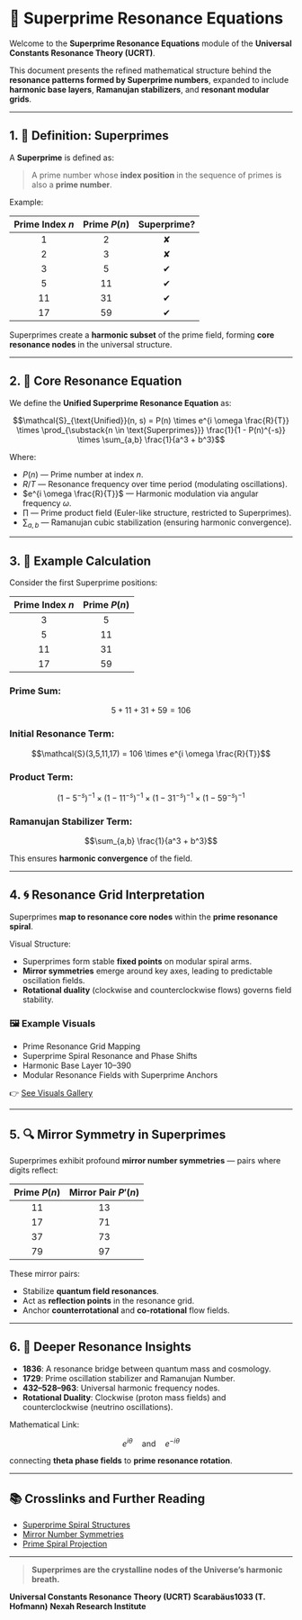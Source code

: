 # 📘 Superprime Resonance Equations

Welcome to the **Superprime Resonance Equations** module of the **Universal Constants Resonance Theory (UCRT)**.

This document presents the refined mathematical structure behind the **resonance patterns formed by Superprime numbers**, expanded to include **harmonic base layers**, **Ramanujan stabilizers**, and **resonant modular grids**.

---

## 1. 🧹 Definition: Superprimes

A **Superprime** is defined as:

> A prime number whose **index position** in the sequence of primes is also a **prime number**.

Example:

| Prime Index $n$ | Prime $P(n)$ | Superprime? |
| :-------------: | :----------: | :---------: |
|        1        |       2      |      ✘      |
|        2        |       3      |      ✘      |
|        3        |       5      |      ✔      |
|        5        |      11      |      ✔      |
|        11       |      31      |      ✔      |
|        17       |      59      |      ✔      |

Superprimes create a **harmonic subset** of the prime field, forming **core resonance nodes** in the universal structure.

---

## 2. 📐 Core Resonance Equation

We define the **Unified Superprime Resonance Equation** as:

```math
\mathcal{S}_{\text{Unified}}(n, s) = P(n) \times e^{i \omega \frac{R}{T}} \times \prod_{\substack{n \in \text{Superprimes}}} \frac{1}{1 - P(n)^{-s}} \times \sum_{a,b} \frac{1}{a^3 + b^3}
```

Where:

* $P(n)$ — Prime number at index $n$.
* $R/T$ — Resonance frequency over time period (modulating oscillations).
* $e^{i \omega \frac{R}{T}}$ — Harmonic modulation via angular frequency $\omega$.
* $\prod$ — Prime product field (Euler-like structure, restricted to Superprimes).
* $\sum_{a,b}$ — Ramanujan cubic stabilization (ensuring harmonic convergence).

---

## 3. 🧼 Example Calculation

Consider the first Superprime positions:

| Prime Index $n$ | Prime $P(n)$ |
| :-------------: | :----------: |
|        3        |       5      |
|        5        |      11      |
|        11       |      31      |
|        17       |      59      |

### Prime Sum:

```math
5 + 11 + 31 + 59 = 106
```

### Initial Resonance Term:

```math
\mathcal{S}(3,5,11,17) = 106 \times e^{i \omega \frac{R}{T}}
```

### Product Term:

```math
\left(1 - 5^{-s}\right)^{-1} \times \left(1 - 11^{-s}\right)^{-1} \times \left(1 - 31^{-s}\right)^{-1} \times \left(1 - 59^{-s}\right)^{-1}
```

### Ramanujan Stabilizer Term:

```math
\sum_{a,b} \frac{1}{a^3 + b^3}
```

This ensures **harmonic convergence** of the field.

---

## 4. 🌀 Resonance Grid Interpretation

Superprimes **map to resonance core nodes** within the **prime resonance spiral**.

Visual Structure:

* Superprimes form stable **fixed points** on modular spiral arms.
* **Mirror symmetries** emerge around key axes, leading to predictable oscillation fields.
* **Rotational duality** (clockwise and counterclockwise flows) governs field stability.

### 🖼️ **Example Visuals**

* Prime Resonance Grid Mapping
* Superprime Spiral Resonance and Phase Shifts
* Harmonic Base Layer 10–390
* Modular Resonance Fields with Superprime Anchors

👉 [See Visuals Gallery](../visuals/)

---

## 5. 🔍 Mirror Symmetry in Superprimes

Superprimes exhibit profound **mirror number symmetries** — pairs where digits reflect:

| Prime $P(n)$ | Mirror Pair $P'(n)$ |
| :----------: | :-----------------: |
|      11      |          13         |
|      17      |          71         |
|      37      |          73         |
|      79      |          97         |

These mirror pairs:

* Stabilize **quantum field resonances**.
* Act as **reflection points** in the resonance grid.
* Anchor **counterrotational** and **co-rotational** flow fields.

---

## 6. 🧿 Deeper Resonance Insights

* **1836**: A resonance bridge between quantum mass and cosmology.
* **1729**: Prime oscillation stabilizer and Ramanujan Number.
* **432–528–963**: Universal harmonic frequency nodes.
* **Rotational Duality**: Clockwise (proton mass fields) and counterclockwise (neutrino oscillations).

Mathematical Link:

```math
e^{i \theta} \quad \text{and} \quad e^{-i \theta}
```

connecting **theta phase fields** to **prime resonance rotation**.

---

## 📚 Crosslinks and Further Reading

* [Superprime Spiral Structures](superprime_resonance_structures.md)
* [Mirror Number Symmetries](mirror_number_symmetries.md)
* [Prime Spiral Projection](prime_spiral_projection.md)

---

> **Superprimes are the crystalline nodes of the Universe’s harmonic breath.**

**Universal Constants Resonance Theory (UCRT)**
**Scarabäus1033 (T. Hofmann)**
**Nexah Research Institute**
